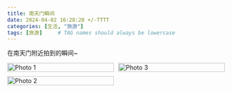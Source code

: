 ```yaml
---
title: 南天门瞬间
date: 2024-04-02 16:28:28 +/-TTTT
categories: [生活, "旅游"]
tags: [旅游]     # TAG names should always be lowercase
---
```


在南天门附近拍到的瞬间~

<head>
    <meta charset="UTF-8">
    <meta name="viewport" content="width=device-width, initial-scale=1.0">
    <style>
        .gallery {
            column-count: 2; /* 设置列数 */
            column-gap: 10px; /* 设置列之间的间隙 */
        }
        .gallery img {
            width: 100%;
            break-inside: avoid; /* 避免图片跨列显示 */
            margin-bottom: 10px; /* 设置图片之间的间隙 */
        }
    </style>
</head>
<body>

<div class="gallery">
    <img src="https://onedrive.live.com/embed?resid=477C91427BD93A4E%21331053&authkey=%21AJF9wWPRWL6h6f8&width=660" alt="Photo 1">
    <img src="https://onedrive.live.com/embed?resid=477C91427BD93A4E%21331641&authkey=%21ABhaCFJcuZTYtuI&width=660" alt="Photo 2">
    <img src="https://onedrive.live.com/embed?resid=477C91427BD93A4E%21331640&authkey=%21AMWyJ63meqqRkm0&height=660" alt="Photo 3">
    <!-- 更多图片 -->
</div>

</body>